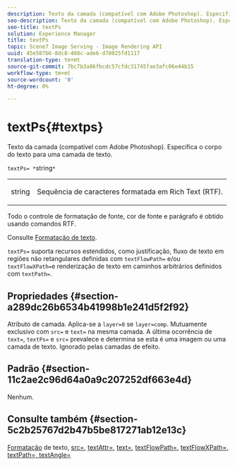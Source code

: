 ```yaml
---
description: Texto da camada (compatível com Adobe Photoshop). Especifica o corpo do texto para uma camada de texto.
seo-description: Texto da camada (compatível com Adobe Photoshop). Especifica o corpo do texto para uma camada de texto.
seo-title: textPs
solution: Experience Manager
title: textPs
topic: Scene7 Image Serving - Image Rendering API
uuid: 45e587b6-8dc8-408c-ade6-d70025fd1117
translation-type: tm+mt
source-git-commit: 7bc7b3a86fbcdc57cfdc31745fae3afc06e44b15
workflow-type: tm+mt
source-wordcount: '0'
ht-degree: 0%

---
```



# textPs{#textps}

Texto da camada (compatível com Adobe Photoshop). Especifica o corpo do texto para uma camada de texto.

`textPs= *`string`*`

<table id="simpletable_4E2D08FD4EEC4EDC9EFE9F6F2E22DB0C"> 
 <tr class="strow"> 
  <td class="stentry"> <p><span class="codeph"><span class="varname"> string</span> </span> </p> </td> 
  <td class="stentry"> <p>Sequência de caracteres formatada em Rich Text (RTF). </p></td> 
 </tr> 
</table>

Todo o controle de formatação de fonte, cor de fonte e parágrafo é obtido usando comandos RTF.

Consulte [Formatação de texto](../../../../../is-api/http-ref/image-serving-api-ref/c-http-protocol-reference/c-text-formatting/c-text-formatting.md#concept-0d3136db7f6f49668274541cd4b6364c).

`textPs=` suporta recursos estendidos, como justificação, fluxo de texto em regiões não retangulares definidas com  `textFlowPath=` e/ou  `textFlowXPath=`e renderização de texto em caminhos arbitrários definidos com  `textPath=`.

## Propriedades {#section-a289dc26b6534b41998b1e241d5f2f92}

Atributo de camada. Aplica-se a `layer=0` se `layer=comp`. Mutuamente exclusivo com `src=` e `text=` na mesma camada. A última ocorrência de `text=`, `textPs=` e `src=` prevalece e determina se esta é uma imagem ou uma camada de texto. Ignorado pelas camadas de efeito.

## Padrão {#section-11c2ae2c96d64a0a9c207252df663e4d}

Nenhum.

## Consulte também {#section-5c2b25767d2b47b5be817271ab12e13c}

[Formatação](../../../../../is-api/http-ref/image-serving-api-ref/c-http-protocol-reference/c-text-formatting/c-text-formatting.md#concept-0d3136db7f6f49668274541cd4b6364c) de texto,  [src=](../../../../../is-api/http-ref/image-serving-api-ref/c-http-protocol-reference/c-command-reference/r-src.md#reference-f6506637778c4c69bf106a7924a91ab1),  [textAttr=](../../../../../is-api/http-ref/image-serving-api-ref/c-http-protocol-reference/c-command-reference/r-textattr.md#reference-ff00484fa3244286abeff34911f7ec0d),  [text=](../../../../../is-api/http-ref/image-serving-api-ref/c-http-protocol-reference/c-command-reference/r-text.md#reference-84634052e48548539a1ef63cbe41f22f),  [textFlowPath=](../../../../../is-api/http-ref/image-serving-api-ref/c-http-protocol-reference/c-command-reference/r-textflowpath.md#reference-0b8d9493d71342f0b6a64a6d221584ef),  [ ](../../../../../is-api/http-ref/image-serving-api-ref/c-http-protocol-reference/c-command-reference/r-textflowxpath.md#reference-c55d4e41a28f40aca6a24ca218c28542)  [ ](../../../../../is-api/http-ref/image-serving-api-ref/c-http-protocol-reference/c-command-reference/r-textpath.md#reference-b09cc0902dff4725bdb54d5da4076ccd)  [textFlowXPath=, textPath=, textAngle=](../../../../../is-api/http-ref/image-serving-api-ref/c-http-protocol-reference/c-command-reference/r-textangle.md#reference-447f624c0e764d0cb5c75846d1b44d15)
